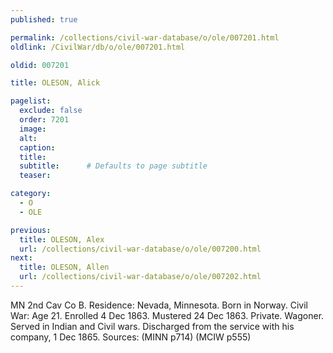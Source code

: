 ```yaml
---
published: true

permalink: /collections/civil-war-database/o/ole/007201.html
oldlink: /CivilWar/db/o/ole/007201.html

oldid: 007201

title: OLESON, Alick

pagelist:
  exclude: false
  order: 7201
  image: 
  alt:
  caption:
  title:
  subtitle:      # Defaults to page subtitle
  teaser:

category: 
  - O 
  - OLE

previous:
  title: OLESON, Alex
  url: /collections/civil-war-database/o/ole/007200.html  
next:
  title: OLESON, Allen
  url: /collections/civil-war-database/o/ole/007202.html   
---
```

MN 2nd Cav Co B. Residence: Nevada, Minnesota. Born in Norway. Civil War: Age 21. Enrolled 4 Dec 1863. Mustered 24 Dec 1863. Private. Wagoner. Served in Indian and Civil wars. Discharged from the service with his company, 1 Dec 1865. Sources: (MINN p714) (MCIW p555)